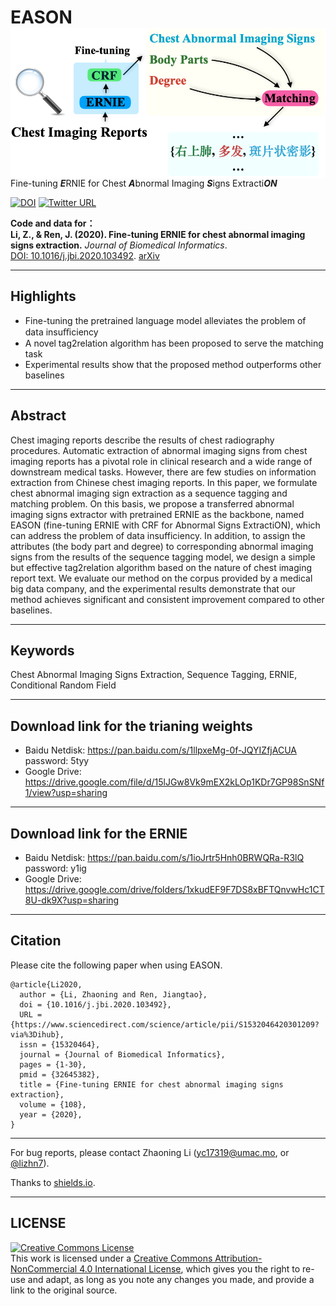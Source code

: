 # EASON <img src="https://raw.githubusercontent.com/Das-Boot/eason/master/graphical_abstract.png" align="right" width="561px">
Fine-tuning ***E***RNIE for Chest ***A***bnormal Imaging ***S***igns Extracti***ON***

[![DOI](https://img.shields.io/badge/DOI-10.1016%2Fj.jbi.2020.103492-blue)](https://doi.org/10.1016/j.jbi.2020.103492)
[![Twitter URL](https://img.shields.io/twitter/url?label=%40lizhn7&style=social&url=https%3A%2F%2Ftwitter.com%2Flizhn7)](https://twitter.com/lizhn7)

**Code and data for： <br />**
**Li, Z., & Ren, J. (2020). Fine-tuning ERNIE for chest abnormal imaging signs extraction.** *Journal of Biomedical Informatics*. <br />
[DOI: 10.1016/j.jbi.2020.103492](https://doi.org/10.1016/j.jbi.2020.103492).
[arXiv](https://arxiv.org/abs/2010.13040)
___

## Highlights
- Fine-tuning the pretrained language model alleviates the problem of data insuﬃciency
- A novel tag2relation algorithm has been proposed to serve the matching task
- Experimental results show that the proposed method outperforms other baselines
___

## Abstract

Chest imaging reports describe the results of chest radiography procedures. Automatic extraction of abnormal imaging signs from chest imaging reports has a pivotal role in clinical research and a wide range of downstream medical tasks. However, there are few studies on information extraction from Chinese chest imaging reports. In this paper, we formulate chest abnormal imaging sign extraction as a sequence tagging and matching problem. On this basis, we propose a transferred abnormal imaging signs extractor with pretrained ERNIE as the backbone, named EASON (fine-tuning ERNIE with CRF for Abnormal Signs ExtractiON), which can address the problem of data insufficiency. In addition, to assign the attributes (the body part and degree) to corresponding abnormal imaging signs from the results of the sequence tagging model, we design a simple but effective tag2relation algorithm based on the nature of chest imaging report text. We evaluate our method on the corpus provided by a medical big data company, and the experimental results demonstrate that our method achieves significant and consistent improvement compared to other baselines.
___

## Keywords

Chest Abnormal Imaging Signs Extraction, Sequence Tagging, ERNIE, Conditional Random Field
___

## Download link for the trianing weights

- Baidu Netdisk: https://pan.baidu.com/s/1llpxeMg-0f-JQYIZfjACUA password: 5tyy
- Google Drive: https://drive.google.com/file/d/15lJGw8Vk9mEX2kLOp1KDr7GP98SnSNf1/view?usp=sharing
___

## Download link for the ERNIE

- Baidu Netdisk: https://pan.baidu.com/s/1ioJrtr5Hnh0BRWQRa-R3lQ password: y1ig
- Google Drive: https://drive.google.com/drive/folders/1xkudEF9F7DS8xBFTQnvwHc1CT8U-dk9X?usp=sharing
___

## Citation
Please cite the following paper when using EASON.
    
    @article{Li2020,
      author = {Li, Zhaoning and Ren, Jiangtao},
      doi = {10.1016/j.jbi.2020.103492},
      URL = {https://www.sciencedirect.com/science/article/pii/S1532046420301209?via%3Dihub},
      issn = {15320464},
      journal = {Journal of Biomedical Informatics},
      pages = {1-30},
      pmid = {32645382},
      title = {Fine-tuning ERNIE for chest abnormal imaging signs extraction},
      volume = {108},
      year = {2020},
    }
___

For bug reports, please contact Zhaoning Li ([yc17319@umac.mo](mailto:yc17319@umac.mo), or [@lizhn7](https://twitter.com/lizhn7)).

Thanks to [shields.io](https://shields.io/).
___

## LICENSE

<a rel="license" href="http://creativecommons.org/licenses/by-nc/4.0/"><img alt="Creative Commons License" style="border-width:0" src="https://i.creativecommons.org/l/by-nc/4.0/88x31.png" /></a><br />This work is licensed under a <a rel="license" href="http://creativecommons.org/licenses/by-nc/4.0/">Creative Commons Attribution-NonCommercial 4.0 International License</a>, which gives you the right to re-use and adapt, as long as you note any changes you made, and provide a link to the original source.
